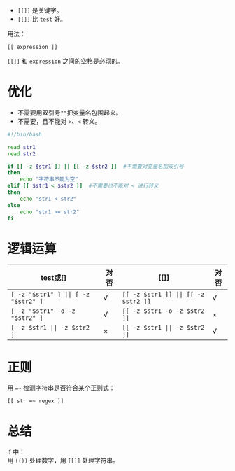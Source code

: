 * `[[]]` 是关键字。
* `[[]]` 比 `test` 好。  

用法：  
```
[[ expression ]]
```
`[[]]` 和 `expression` 之间的空格是必须的。  


# 优化
* 不需要用双引号`""`把变量名包围起来。
* 不需要，且不能对 `>`、`<` 转义。

```sh
#!/bin/bash

read str1
read str2

if [[ -z $str1 ]] || [[ -z $str2 ]]  #不需要对变量名加双引号
then
    echo "字符串不能为空"
elif [[ $str1 < $str2 ]]  #不需要也不能对 < 进行转义
then
    echo "str1 < str2"
else
    echo "str1 >= str2"
fi
```

# 逻辑运算

| test或\[] | 对否 | \[\[]] | 对否 |
| --- | --- | --- | --- |
| `[ -z "$str1" ] \|\| [ -z "$str2" ]` | √ | `[[ -z $str1 ]] \|\| [[ -z $str2 ]]` | √ |
| `[ -z "$str1" -o -z "$str2" ]` | √ | `[[ -z $str1 -o -z $str2 ]]` | × |
| `[ -z $str1 \|\| -z $str2 ]` | × | `[[ -z $str1 \|\| -z $str2 ]]` | √ |


# 正则
用 `=~` 检测字符串是否符合某个正则式：  
```
[[ str =~ regex ]]
```

# 总结
if 中：  
用 `(())` 处理数字，用 `[[]]` 处理字符串。  
